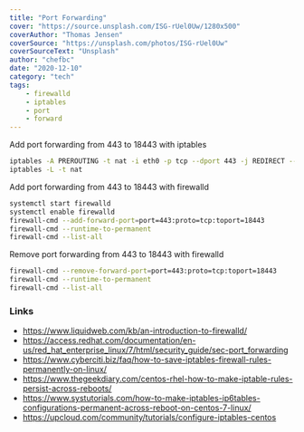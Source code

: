 ```yaml
---
title: "Port Forwarding"
cover: "https://source.unsplash.com/ISG-rUel0Uw/1280x500"
coverAuthor: "Thomas Jensen"
coverSource: "https://unsplash.com/photos/ISG-rUel0Uw"
coverSourceText: "Unsplash"
author: "chefbc"
date: "2020-12-10"
category: "tech"
tags:
    - firewalld
    - iptables
    - port
    - forward
---
```



Add port forwarding from 443 to 18443 with  iptables
```bash
iptables -A PREROUTING -t nat -i eth0 -p tcp --dport 443 -j REDIRECT --to-port 18443
iptables -L -t nat
```


Add port forwarding from 443 to 18443 with firewalld
```bash
systemctl start firewalld
systemctl enable firewalld
firewall-cmd --add-forward-port=port=443:proto=tcp:toport=18443
firewall-cmd --runtime-to-permanent
firewall-cmd --list-all
```

Remove port forwarding from 443 to 18443 with firewalld
```bash
firewall-cmd --remove-forward-port=port=443:proto=tcp:toport=18443
firewall-cmd --runtime-to-permanent
firewall-cmd --list-all
```

### Links
- https://www.liquidweb.com/kb/an-introduction-to-firewalld/
- https://access.redhat.com/documentation/en-us/red_hat_enterprise_linux/7/html/security_guide/sec-port_forwarding
- https://www.cyberciti.biz/faq/how-to-save-iptables-firewall-rules-permanently-on-linux/
- https://www.thegeekdiary.com/centos-rhel-how-to-make-iptable-rules-persist-across-reboots/
- https://www.systutorials.com/how-to-make-iptables-ip6tables-configurations-permanent-across-reboot-on-centos-7-linux/
- https://upcloud.com/community/tutorials/configure-iptables-centos
